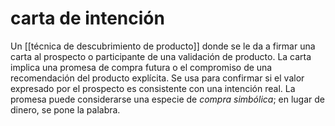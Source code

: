 # carta de intención
Un [[técnica de descubrimiento de producto]] donde se le da a firmar una carta al prospecto o participante de una validación de producto. La carta implica una promesa de compra futura o el compromiso de una recomendación del producto explícita. Se usa para confirmar si el valor expresado por el prospecto es consistente con una intención real. La promesa puede considerarse una especie de *compra simbólica*; en lugar de dinero, se pone la palabra.
